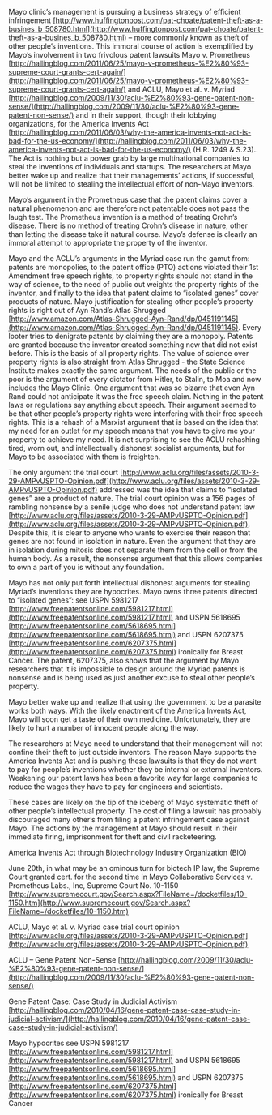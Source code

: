 
Mayo clinic’s management is pursuing a business strategy of efficient infringement [http://www.huffingtonpost.com/pat-choate/patent-theft-as-a-busines_b_508780.html](http://www.huffingtonpost.com/pat-choate/patent-theft-as-a-busines_b_508780.html) – more commonly known as theft of other people’s inventions. This immoral course of action is exemplified by Mayo’s involvement in two frivolous patent lawsuits Mayo v. Prometheus [http://hallingblog.com/2011/06/25/mayo-v-prometheus-%E2%80%93-supreme-court-grants-cert-again/](http://hallingblog.com/2011/06/25/mayo-v-prometheus-%E2%80%93-supreme-court-grants-cert-again/) and ACLU, Mayo et al. v. Myriad [http://hallingblog.com/2009/11/30/aclu-%E2%80%93-gene-patent-non-sense/](http://hallingblog.com/2009/11/30/aclu-%E2%80%93-gene-patent-non-sense/) and in their support, though their lobbying organizations, for the America Invents Act [http://hallingblog.com/2011/06/03/why-the-america-invents-not-act-is-bad-for-the-us-economy/](http://hallingblog.com/2011/06/03/why-the-america-invents-not-act-is-bad-for-the-us-economy/) (H.R. 1249 & S.23).. The Act is nothing but a power grab by large multinational companies to steal the inventions of individuals and startups. The researchers at Mayo better wake up and realize that their managements’ actions, if successful, will not be limited to stealing the intellectual effort of non-Mayo inventors.

  
  

Mayo’s argument in the Prometheus case that the patent claims cover a natural phenomenon and are therefore not patentable does not pass the laugh test. The Prometheus invention is a method of treating Crohn’s disease. There is no method of treating Crohn’s disease in nature, other than letting the disease take it natural course. Mayo’s defense is clearly an immoral attempt to appropriate the property of the inventor.

  
  

Mayo and the ACLU’s arguments in the Myriad case run the gamut from: patents are monopolies, to the patent office (PTO) actions violated their 1st Amendment free speech rights, to property rights should not stand in the way of science, to the need of public out weights the property rights of the inventor, and finally to the idea that patent claims to “isolated genes” cover products of nature. Mayo justification for stealing other people’s property rights is right out of Ayn Rand’s Atlas Shrugged [http://www.amazon.com/Atlas-Shrugged-Ayn-Rand/dp/0451191145](http://www.amazon.com/Atlas-Shrugged-Ayn-Rand/dp/0451191145). Every looter tries to denigrate patents by claiming they are a monopoly. Patents are granted because the inventor created something new that did not exist before. This is the basis of all property rights. The value of science over property rights is also straight from Atlas Shrugged - the State Science Institute makes exactly the same argument. The needs of the public or the poor is the argument of every dictator from Hitler, to Stalin, to Moa and now includes the Mayo Clinic. One argument that was so bizarre that even Ayn Rand could not anticipate it was the free speech claim. Nothing in the patent laws or regulations say anything about speech. Their argument seemed to be that other people’s property rights were interfering with their free speech rights. This is a rehash of a Marxist argument that is based on the idea that my need for an outlet for my speech means that you have to give me your property to achieve my need. It is not surprising to see the ACLU rehashing tired, worn out, and intellectually dishonest socialist arguments, but for Mayo to be associated with them is freighten.

  
  

The only argument the trial court [http://www.aclu.org/files/assets/2010-3-29-AMPvUSPTO-Opinion.pdf](http://www.aclu.org/files/assets/2010-3-29-AMPvUSPTO-Opinion.pdf) addressed was the idea that claims to “isolated genes” are a product of nature. The trial court opinion was a 156 pages of rambling nonsense by a senile judge who does not understand patent law [http://www.aclu.org/files/assets/2010-3-29-AMPvUSPTO-Opinion.pdf](http://www.aclu.org/files/assets/2010-3-29-AMPvUSPTO-Opinion.pdf). Despite this, it is clear to anyone who wants to exercise their reason that genes are not found in isolation in nature. Even the argument that they are in isolation during mitosis does not separate them from the cell or from the human body. As a result, the nonsense argument that this allows companies to own a part of you is without any foundation.

  
  

Mayo has not only put forth intellectual dishonest arguments for stealing Myriad’s inventions they are hypocrites. Mayo owns three patents directed to “isolated genes”: see USPN 5981217 [http://www.freepatentsonline.com/5981217.html](http://www.freepatentsonline.com/5981217.html) and USPN 5618695 [http://www.freepatentsonline.com/5618695.html](http://www.freepatentsonline.com/5618695.html) and USPN 6207375 [http://www.freepatentsonline.com/6207375.html](http://www.freepatentsonline.com/6207375.html) ironically for Breast Cancer. The patent, 6207375, also shows that the argument by Mayo researchers that it is impossible to design around the Myriad patents is nonsense and is being used as just another excuse to steal other people’s property.

  
  

Mayo better wake up and realize that using the government to be a parasite works both ways. With the likely enactment of the America Invents Act, Mayo will soon get a taste of their own medicine. Unfortunately, they are likely to hurt a number of innocent people along the way.

  
  

The researchers at Mayo need to understand that their management will not confine their theft to just outside inventors. The reason Mayo supports the America Invents Act and is pushing these lawsuits is that they do not want to pay for people’s inventions whether they be internal or external inventors. Weakening our patent laws has been a favorite way for large companies to reduce the wages they have to pay for engineers and scientists.

  
  

These cases are likely on the tip of the iceberg of Mayo systematic theft of other people’s intellectual property. The cost of filing a lawsuit has probably discouraged many other’s from filing a patent infringement case against Mayo. The actions by the management at Mayo should result in their immediate firing, imprisonment for theft and civil racketeering.

  
  

  
  

  
  

  
  

America Invents Act through Biotechnology Industry Organization (BIO)

June 20th, in what may be an ominous turn for biotech IP law, the Supreme Court granted cert. for the second time in Mayo Collaborative Services v. Prometheus Labs., Inc, Supreme Court No. 10-1150 [http://www.supremecourt.gov/Search.aspx?FileName=/docketfiles/10-1150.htm](http://www.supremecourt.gov/Search.aspx?FileName=/docketfiles/10-1150.htm)

ACLU, Mayo et al. v. Myriad case trial court opinion [http://www.aclu.org/files/assets/2010-3-29-AMPvUSPTO-Opinion.pdf](http://www.aclu.org/files/assets/2010-3-29-AMPvUSPTO-Opinion.pdf)

ACLU – Gene Patent Non-Sense [http://hallingblog.com/2009/11/30/aclu-%E2%80%93-gene-patent-non-sense/](http://hallingblog.com/2009/11/30/aclu-%E2%80%93-gene-patent-non-sense/)

  
  

Gene Patent Case: Case Study in Judicial Activism [http://hallingblog.com/2010/04/16/gene-patent-case-case-study-in-judicial-activism/](http://hallingblog.com/2010/04/16/gene-patent-case-case-study-in-judicial-activism/)

  
  

Mayo hypocrites see USPN 5981217 [http://www.freepatentsonline.com/5981217.html](http://www.freepatentsonline.com/5981217.html) and USPN 5618695 [http://www.freepatentsonline.com/5618695.html](http://www.freepatentsonline.com/5618695.html) and USPN 6207375 [http://www.freepatentsonline.com/6207375.html](http://www.freepatentsonline.com/6207375.html) ironically for Breast Cancer